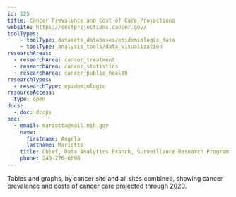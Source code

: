 ```yaml
---
id: 125
title: Cancer Prevalence and Cost of Care Projections
website: https://costprojections.cancer.gov/
toolTypes:
    - toolType: datasets_databases/epidemiologic_data
    - toolType: analysis_tools/data_visualization
researchAreas:
  - researchArea: cancer_treatment
  - researchArea: cancer_statistics
  - researchArea: cancer_public_health
researchTypes:
  - researchType: epidemiologic
resourceAccess:
  type: open
docs:
  - doc: dccps
poc:
  - email: mariotta@mail.nih.gov
    name:
      firstname: Angela
      lastname: Mariotto
    title: Chief, Data Analytics Branch, Surveillance Research Program
    phone: 240-276-6698
---
```

Tables and graphs, by cancer site and all sites combined, showing cancer prevalence and costs of cancer care projected through 2020.
